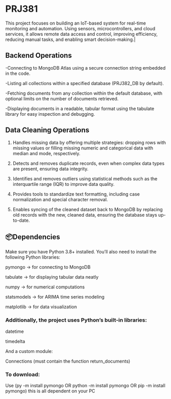 # PRJ381
This project focuses on building an IoT-based system for real-time monitoring and automation. Using sensors, microcontrollers, and cloud services, it allows remote data access and control, improving efficiency, reducing manual tasks, and enabling smart decision-making.|

## Backend Operations
-Connecting to MongoDB Atlas using a secure connection string embedded in the code. 

-Listing all collections within a specified database (PRJ382_DB by default).

-Fetching documents from any collection within the default database, with optional limits on the number of documents retrieved.

-Displaying documents in a readable, tabular format using the tabulate library for easy inspection and debugging.

## Data Cleaning Operations
1. Handles missing data by offering multiple strategies: dropping rows with missing values or filling missing numeric and categorical data with median and mode, respectively.

2. Detects and removes duplicate records, even when complex data types are present, ensuring data integrity.

3. Identifies and removes outliers using statistical methods such as the interquartile range (IQR) to improve data quality.

4. Provides tools to standardize text formatting, including case normalization and special character removal.

5. Enables syncing of the cleaned dataset back to MongoDB by replacing old records with the new, cleaned data, ensuring the database stays up-to-date.

## 📦Dependencies

Make sure you have Python 3.8+ installed. You’ll also need to install the following Python libraries:

pymongo → for connecting to MongoDB

tabulate → for displaying tabular data neatly

numpy → for numerical computations

statsmodels → for ARIMA time series modeling

matplotlib → for data visualization

### Additionally, the project uses Python’s built-in libraries:

datetime

timedelta

And a custom module:

Connections (must contain the function return_documents)

### To download: 

Use (py -m install pymongo OR python -m install pymongo OR pip -m install pymongo) this is all dependent on your PC
